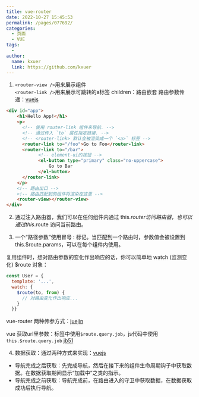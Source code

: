 ```yaml
---
title: vue-router
date: 2022-10-27 15:45:53
permalink: /pages/077692/
categories:
  - 页面
  - VUE
tags:
  - 
author: 
  name: kxuer
  link: https://github.com/kxuer
---
```



1. `<router-view />`用来展示组件  
`<router-link />`用来展示可跳转的a标签
children：路由嵌套
路由参数传递：[vuejs](https://router.vuejs.org/zh/guide/essentials/passing-props.html)

```html
<div id="app">
    <h1>Hello App!</h1>
    <p>
      <!-- 使用 router-link 组件来导航. -->
      <!-- 通过传入 `to` 属性指定链接. -->
      <!-- <router-link> 默认会被渲染成一个 `<a>` 标签 -->
      <router-link to="/foo">Go to Foo</router-link>
      <router-link to="/bar">
            <!-- element-ui的按钮 -->
            <el-button type="primary" class="no-uppercase"> 
                Go to Bar
            </el-button>
      </router-link>
    </p>
    <!-- 路由出口 -->
    <!-- 路由匹配到的组件将渲染在这里 -->
    <router-view></router-view>
</div>
```

2. 通过注入路由器，我们可以在任何组件内通过 this.$router 访问路由器，也可以通过 this.$route 访问当前路由。

3. 一个“路径参数”使用冒号 : 标记。当匹配到一个路由时，参数值会被设置到 this.$route.params，可以在每个组件内使用。

复用组件时，想对路由参数的变化作出响应的话，你可以简单地 watch (监测变化) $route 对象：
```js
const User = {
  template: '...',
  watch: {
    $route(to, from) {
      // 对路由变化作出响应...
    }
  }} 
```

vue-router 两种传参方式：[juejin](https://juejin.cn/post/6982023224414617614)

vue 获取url里参数：标签中使用`$route.query.job`，js代码中使用`this.$route.query.job`   [jb51](https://www.jb51.net/article/199518.htm)

4. 数据获取：通过两种方式来实现：[vuejs](https://v3.router.vuejs.org/zh/guide/advanced/data-fetching.html)

* 导航完成之后获取：先完成导航，然后在接下来的组件生命周期钩子中获取数据。在数据获取期间显示“加载中”之类的指示。
* 导航完成之前获取：导航完成前，在路由进入的守卫中获取数据，在数据获取成功后执行导航。

